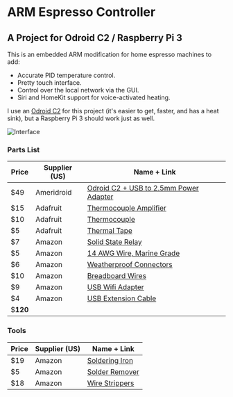 # ARM Espresso Controller

## A Project for Odroid C2 / Raspberry Pi 3

This is an embedded ARM modification for home espresso machines to add:

* Accurate PID temperature control.
* Pretty touch interface.
* Control over the local network via the GUI.
* Siri and HomeKit support for voice-activated heating.

I use an [Odroid C2](http://ameridroid.com/products/odroid-c2) for this project (it's easier to get, faster, and has a heat sink), but a Raspberry Pi 3 should work just as well.

![Interface](http://i.imgur.com/OSr3oKy.png)

### Parts List

Price | Supplier (US) | Name + Link
----- | ------------- | ----
$49 | Ameridroid | [Odroid C2 + USB to 2.5mm Power Adapter](http://ameridroid.com/products/odroid-c2)
$15 | Adafruit   | [Thermocouple Amplifier](https://www.adafruit.com/products/269)
$10 | Adafruit   | [Thermocouple](https://www.adafruit.com/products/270)
$5  | Adafruit   | [Thermal Tape](https://www.adafruit.com/products/1468)
$7  | Amazon     | [Solid State Relay](https://smile.amazon.com/gp/product/B00E1LC1VK/ref=od_aui_detailpages01?ie=UTF8&psc=1)
$5  | Amazon     | [14 AWG Wire, Marine Grade](https://smile.amazon.com/gp/product/B000NV2E6O/ref=od_aui_detailpages00?ie=UTF8&psc=1)
$6  | Amazon     | [Weatherproof Connectors](https://smile.amazon.com/gp/product/B00GMO98NI/ref=od_aui_detailpages01?ie=UTF8&psc=1)
$10 | Amazon     | [Breadboard Wires](https://smile.amazon.com/gp/product/B00M5WLZDW/ref=od_aui_detailpages01?ie=UTF8&psc=1)
$9  | Amazon     | [USB Wifi Adapter](https://smile.amazon.com/gp/product/B003MTTJOY/ref=od_aui_detailpages01?ie=UTF8&psc=1)
$4  | Amazon     | [USB Extension Cable](https://smile.amazon.com/Tripp-Lite-Universal-Reversible-UR024-18N-RA/dp/B00ESZJEEG/ref=sr_1_29?s=electronics&ie=UTF8&qid=1465866122&sr=1-29&keywords=usb+extension)
$**120**    |            |  

### Tools

Price | Supplier (US) | Name + Link
----- | ------------- | ----
$19 | Amazon     | [Soldering Iron](https://smile.amazon.com/gp/product/B0192PZD1Y/ref=od_aui_detailpages01?ie=UTF8&psc=1)
$5  | Amazon     | [Solder Remover](https://smile.amazon.com/gp/product/B00L2HRW92/ref=od_aui_detailpages01?ie=UTF8&psc=1)
$18  | Amazon     | [Wire Strippers](https://smile.amazon.com/gp/product/B000OQ21CA/ref=oh_aui_detailpage_o02_s00?ie=UTF8&psc=1)
